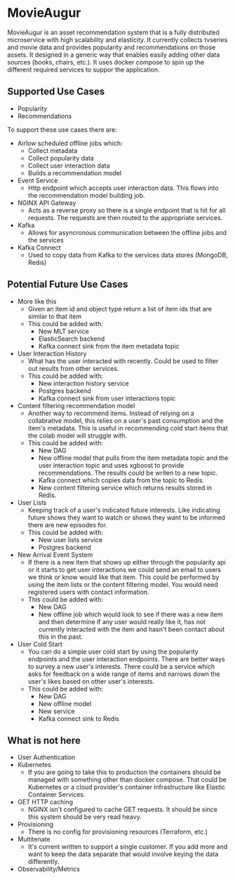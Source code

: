 # MovieAugur

MovieAugur is an asset recommendation system that is a fully distributed microservice with high scalability and 
elasticity. It currently collects tvseries and movie data and provides popularity and recommendations on those assets.
It designed in a generic way that enables easily adding other data sources (books, chairs, etc.). It uses docker compose
to spin up the different required services to suppor the application. 

## Supported Use Cases
* Popularity
* Recommendations

To support these use cases there are:
* Airlow scheduled offline jobs which:
  * Collect metadata
  * Collect popularity data
  * Collect user interaction data
  * Builds a recommendation model
* Event Service
  * Http endpoint which accepts user interaction data. This flows into the recommendation model building job.
* NGINX API Gateway
  * Acts as a reverse proxy so there is a single endpoint that is hit for all requests. The requests are then routed
    to the appropriate services.
* Kafka
  * Allows for asyncronous communication between the offline jobs and the services
* Kafka Connect
  * Used to copy data from Kafka to the services data stores (MongoDB, Redis) 

## Potential Future Use Cases
* More like this
  * Given an item id and object type return a list of item ids that are similar to that item
  * This could be added with:
    * New MLT service
    * ElasticSearch backend
    * Kafka connect sink from the item metadata topic
* User Interaction History
  * What has the user interacted with recently. Could be used to filter out results from other services.
  * This could be added with:
    * New interaction history service
    * Postgres backend
    * Kafka connect sink from user interactions topic
* Content filtering recommendation model
  * Another way to recommend items. Instead of relying on a collabrative model, this relies on a user's past consumption
    and the item's metadata. This is useful in recommending cold start items that the colab model will struggle with.
  * This could be added with:
    * New DAG
    * New offline model that pulls from the item metadata topic and the user interaction topic and uses xgboost to
      provide recommendations. The results could be writen to a new topic.
    * Kafka connect which copies data from the topic to Redis.
    * New content filtering service which returns results stored in Redis.
* User Lists
  * Keeping track of a user's indicated future interests. Like indicating future shows they want to watch or shows they 
    want to be informed there are new episodes for.
  * This could be added with:
    * New user lists service
    * Postgres backend
* New Arrival Event System
  * If there is a new item that shows up either through the popularity api or it starts to get user interactions we
    could send an email to users we think or know would like that item. This could be performed by using the item lists
    or the content filtering model. You would need registered users with contact information.
  * This could be added with: 
    * New DAG
    * New offline job which would look to see if there was a new item and then determine if any user would really like
      it, has not currently interacted with the item and hasn't been contact about this in the past.
* User Cold Start
  * You can do a simple user cold start by using the popularity endpoints and the user interaction endpoints. There
    are better ways to survey a new user's interests. There could be a service which asks for feedback on a wide range
    of items and narrows down the user's likes based on other user's interests.
  * This could be added with:
    * New DAG
    * New offline model
    * New service
    * Kafka connect sink to Redis

## What is not here
* User Authentication
* Kubernetes
  * If you are going to take this to production the containers should be managed with something other than
    docker compose. That could be Kubernetes or a cloud provider's container infrastructure like Elastic Container Services.
* GET HTTP caching
  * NGINX isn't configured to cache GET requests. It should be since this system should be very read heavy.
* Provisioning
  * There is no config for provisioning resources (Terraform, etc.)
* Multitenate
  * It's current written to support a single customer. If you add more and want to keep the data separate that would
    involve keying the data differently.
* Observability/Metrics
